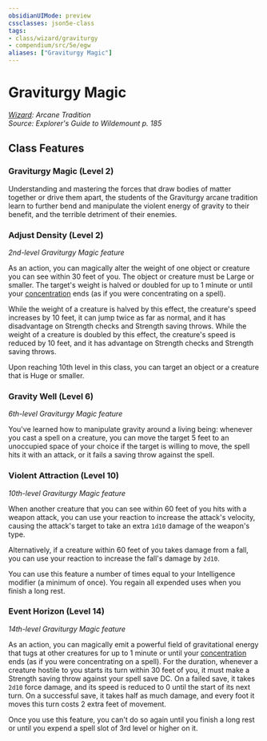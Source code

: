 ```yaml
---
obsidianUIMode: preview
cssclasses: json5e-class
tags:
- class/wizard/graviturgy
- compendium/src/5e/egw
aliases: ["Graviturgy Magic"]
---
```

# Graviturgy Magic
*[Wizard](./wizard.md#): Arcane Tradition*  
*Source: Explorer's Guide to Wildemount p. 185*  


## Class Features

### Graviturgy Magic (Level 2)

Understanding and mastering the forces that draw bodies of matter together or drive them apart, the students of the Graviturgy arcane tradition learn to further bend and manipulate the violent energy of gravity to their benefit, and the terrible detriment of their enemies.

### Adjust Density (Level 2)

*2nd-level Graviturgy Magic feature*

As an action, you can magically alter the weight of one object or creature you can see within 30 feet of you. The object or creature must be Large or smaller. The target's weight is halved or doubled for up to 1 minute or until your [concentration](../../5e-rules/conditions.md##concentration) ends (as if you were concentrating on a spell).

While the weight of a creature is halved by this effect, the creature's speed increases by 10 feet, it can jump twice as far as normal, and it has disadvantage on Strength checks and Strength saving throws. While the weight of a creature is doubled by this effect, the creature's speed is reduced by 10 feet, and it has advantage on Strength checks and Strength saving throws.

Upon reaching 10th level in this class, you can target an object or a creature that is Huge or smaller.

### Gravity Well (Level 6)

*6th-level Graviturgy Magic feature*

You've learned how to manipulate gravity around a living being: whenever you cast a spell on a creature, you can move the target 5 feet to an unoccupied space of your choice if the target is willing to move, the spell hits it with an attack, or it fails a saving throw against the spell.

### Violent Attraction (Level 10)

*10th-level Graviturgy Magic feature*

When another creature that you can see within 60 feet of you hits with a weapon attack, you can use your reaction to increase the attack's velocity, causing the attack's target to take an extra `1d10` damage of the weapon's type.

Alternatively, if a creature within 60 feet of you takes damage from a fall, you can use your reaction to increase the fall's damage by `2d10`.

You can use this feature a number of times equal to your Intelligence modifier (a minimum of once). You regain all expended uses when you finish a long rest.

### Event Horizon (Level 14)

*14th-level Graviturgy Magic feature*

As an action, you can magically emit a powerful field of gravitational energy that tugs at other creatures for up to 1 minute or until your [concentration](../../5e-rules/conditions.md.md##concentration) ends (as if you were concentrating on a spell). For the duration, whenever a creature hostile to you starts its turn within 30 feet of you, it must make a Strength saving throw against your spell save DC. On a failed save, it takes `2d10` force damage, and its speed is reduced to 0 until the start of its next turn. On a successful save, it takes half as much damage, and every foot it moves this turn costs 2 extra feet of movement.

Once you use this feature, you can't do so again until you finish a long rest or until you expend a spell slot of 3rd level or higher on it.